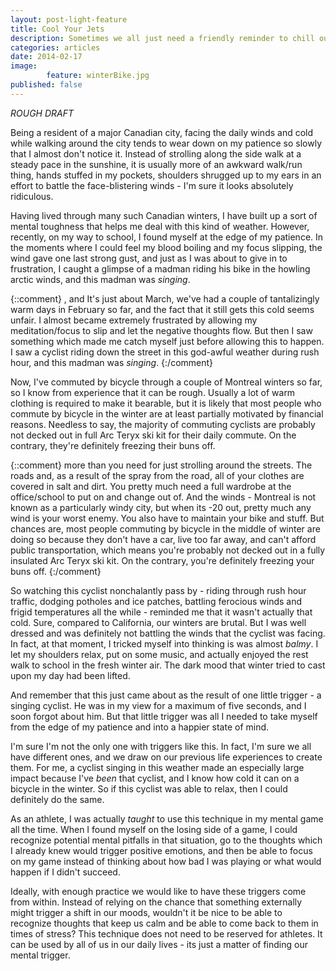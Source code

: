 ```yaml
---
layout: post-light-feature
title: Cool Your Jets
description: Sometimes we all just need a friendly reminder to chill out. 
categories: articles
date: 2014-02-17
image: 
        feature: winterBike.jpg
published: false
---
```

*ROUGH DRAFT*

Being a resident of a major Canadian city, facing the daily winds and cold while walking around the city tends to wear down on my patience so slowly that I almost don't notice it. Instead of strolling along the side walk at a steady pace in the sunshine, it is usually more of an awkward walk/run thing, hands stuffed in my pockets, shoulders shrugged up to my ears in an effort to battle the face-blistering winds - I'm sure it looks absolutely ridiculous. 

Having lived through many such Canadian winters, I have built up a sort of mental toughness that helps me deal with this kind of weather.  However, recently, on my way to school, I found myself at the edge of my patience. In the moments where I could feel my blood boiling and my focus slipping, the wind gave one last strong gust, and just as I was about to give in to frustration, I caught a glimpse of a madman riding his bike in the howling arctic winds, and this madman was _singing_. 

{::comment}
, and It's just about March, we've had a couple of tantalizingly warm days in February so far, and the fact that it still gets this cold seems unfair. I almost became extremely frustrated by allowing my meditation/focus to slip and let the negative thoughts flow. But then I saw something which made me catch myself just before allowing this to happen. I saw a cyclist riding down the street in this god-awful weather during rush hour, and this madman was _singing_. 
{:/comment}

Now, I've commuted by bicycle through a couple of Montreal winters so far, so I know from experience that it can be rough. Usually a lot of warm clothing is required to make it bearable, but it is likely that most people who commute by bicycle in the winter are at least partially motivated by financial reasons. Needless to say, the majority of commuting cyclists are probably not decked out in full Arc Teryx ski kit for their daily commute. On the contrary, they're definitely freezing their buns off. 

{::comment}
more than you need for just strolling around the streets. The roads and, as a result of the spray from the road, all of your clothes are covered in salt and dirt. You pretty much need a full wardrobe at the office/school to put on and change out of. And the winds - Montreal is not known as a particularly windy city, but when its -20 out, pretty much any wind is your worst enemy. You also have to maintain your bike and stuff. But chances are, most people commuting by bicycle in the middle of winter are doing so because they don't have a car, live too far away, and can't afford public transportation, which means you're probably not decked out in a fully insulated Arc Teryx ski kit. On the contrary, you're definitely freezing your buns off. 
{:/comment}

So watching this cyclist nonchalantly pass by - riding through rush hour traffic, dodging potholes and ice patches, battling ferocious winds and frigid temperatures all the while - reminded me that it wasn't actually that cold. Sure, compared to California, our winters are brutal. But I was well dressed and was definitely not battling the winds that the cyclist was facing. In fact, at that moment, I tricked myself into thinking is was almost _balmy_. I let my shoulders relax, put on some music, and actually enjoyed the rest walk to school in the fresh winter air. The dark mood that winter tried to cast upon my day had been lifted. 

And remember that this just came about as the result of one little trigger - a singing cyclist. He was in my view for a maximum of five seconds, and I soon forgot about him. But that little trigger was all I needed to take myself from the edge of my patience and into a happier state of mind. 

I'm sure I'm not the only one with triggers like this. In fact, I'm sure we all have different ones, and we draw on our previous life experiences to create them. For me, a cyclist singing in this weather made an especially large impact because I've _been_ that cyclist, and I know how cold it can on a bicycle in the winter. So if this cyclist was able to relax, then I could definitely do the same.

As an athlete, I was actually _taught_ to use this technique in my mental game all the time. When I found myself on the losing side of a game, I could recognize potential mental pitfalls in that situation, go to the thoughts which I already knew would trigger positive emotions, and then be able to focus on my game instead of thinking about how bad I was playing or what would happen if I didn't succeed. 

Ideally, with enough practice we would like to have these triggers come from within. Instead of relying on the chance that something externally might trigger a shift in our moods, wouldn't it be nice to be able to recognize thoughts that keep us calm and be able to come back to them in times of stress? This technique does not need to be reserved for athletes. It can be used by all of us in our daily lives - its just a matter of finding our mental trigger.  

